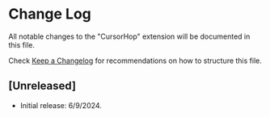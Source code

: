 # Change Log

All notable changes to the "CursorHop" extension will be documented in this file.

Check [Keep a Changelog](http://keepachangelog.com/) for recommendations on how to structure this file.

## [Unreleased]

- Initial release: 6/9/2024.